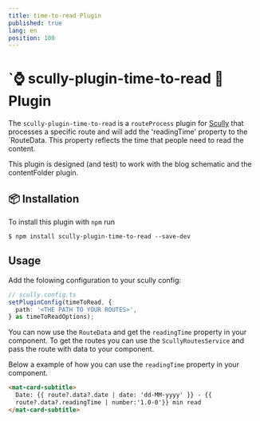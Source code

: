 ```yaml
---
title: time-to-read Plugin
published: true
lang: en
position: 100
---
```


# `⌚ scully-plugin-time-to-read 📖 Plugin

<div class="docs-link_table">
  <a class="repository" href="https://github.com/Jefiozie/nx-jefiozie/tree/master/libs/time-to-read"></a>
</div>

The `scully-plugin-time-to-read` is a `routeProcess` plugin for [Scully](http://scully.io/) that processes a specific route and will add the 'readingTime' property to the `RouteData. This property reflects the time that people need to read the content.

This plugin is designed (and test) to work with the blog schematic and the contentFolder plugin.

## 📦 Installation

To install this plugin with `npm` run

```
$ npm install scully-plugin-time-to-read --save-dev
```

## Usage

Add the folowing configuration to your scully config:

```typescript
// scully.config.ts
setPluginConfig(timeToRead, {
  path: '<THE PATH TO YOUR ROUTES>',
} as timeToReadOptions);
```

You can now use the `RouteData` and get the `readingTime` property in your component.
To get the routes you can use the `ScullyRoutesService` and pass the route with data to your component.

Below a example of how you can use the `readingTime` property in your component.

```html
<mat-card-subtitle>
  Date: {{ route?.data?.date | date: 'dd-MM-yyyy' }} - {{
  route?.data?.readingTime | number:'1.0-0'}} min read
</mat-card-subtitle>
```
